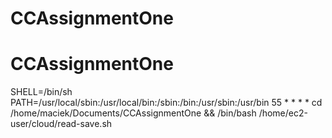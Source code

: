 # CCAssignmentOne
# CCAssignmentOne

SHELL=/bin/sh
PATH=/usr/local/sbin:/usr/local/bin:/sbin:/bin:/usr/sbin:/usr/bin
55 * * * * cd /home/maciek/Documents/CCAssignmentOne && /bin/bash /home/ec2-user/cloud/read-save.sh

